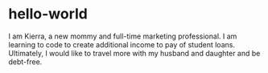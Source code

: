 # hello-world

I am Kierra, a new mommy and full-time marketing professional.
I am learning to code to create additional income to pay of student loans.
Ultimately, I would like to travel more with my husband and daughter and be debt-free.
